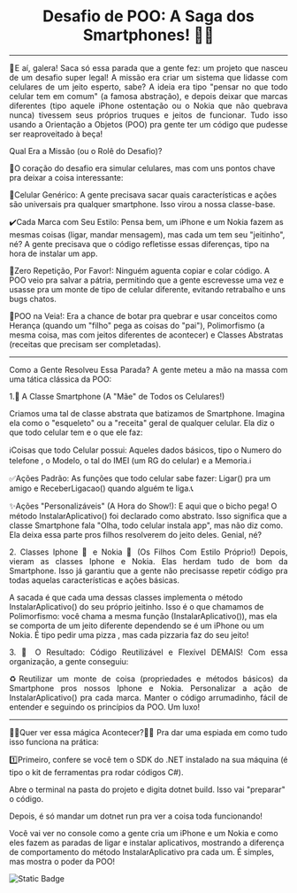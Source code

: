 <h1 align = "center">Desafio de POO: A Saga dos Smartphones! 📱✨</h1>


- - -

<p style="text-align: justify;">👋E aí, galera! Saca só essa parada que a gente fez: um projeto que nasceu de um desafio super legal! A missão era criar um sistema que lidasse com celulares de um jeito esperto, sabe? A ideia era tipo "pensar no que todo celular tem em comum" (a famosa abstração), e depois deixar que marcas diferentes (tipo aquele iPhone ostentação ou o Nokia que não quebrava nunca) tivessem seus próprios truques e jeitos de funcionar. Tudo isso usando a Orientação a Objetos (POO) pra gente ter um código que pudesse ser reaproveitado à beça!

Qual Era a Missão (ou o Rolê do Desafio)?

🖤O coração do desafio era simular celulares, mas com uns pontos chave pra deixar a coisa interessante:

📱Celular Genérico: A gente precisava sacar quais características e ações são universais pra qualquer smartphone. Isso virou a nossa classe-base.

✔️Cada Marca com Seu Estilo: Pensa bem, um iPhone e um Nokia fazem as mesmas coisas (ligar, mandar mensagem), mas cada um tem seu "jeitinho", né? A gente precisava que o código refletisse essas diferenças, tipo na hora de instalar um app.

🚫Zero Repetição, Por Favor!: Ninguém aguenta copiar e colar código. A POO veio pra salvar a pátria, permitindo que a gente escrevesse uma vez e usasse pra um monte de tipo de celular diferente, evitando retrabalho e uns bugs chatos.

📖POO na Veia!: Era a chance de botar pra quebrar e usar conceitos como Herança (quando um "filho" pega as coisas do "pai"), Polimorfismo (a mesma coisa, mas com jeitos diferentes de acontecer) e Classes Abstratas (receitas que precisam ser completadas).</p>

- - -

<p style="text-align: justify;">Como a Gente Resolveu Essa Parada?
A gente meteu a mão na massa com uma tática clássica da POO:

1.📱 A Classe Smartphone  (A "Mãe" de Todos os Celulares!)

Criamos uma tal de classe abstrata que batizamos de Smartphone. Imagina ela como o "esqueleto" ou a "receita" geral de qualquer celular. Ela diz o que todo celular tem e o que ele faz:

ℹ️Coisas que todo Celular possui: Aqueles dados básicos, tipo o Numero do telefone , o Modelo, o tal do IMEI (um RG do celular) e a Memoria.ℹ️

✅Ações Padrão: As funções que todo celular sabe fazer: Ligar() pra um amigo e ReceberLigacao() quando alguém te liga.📞

✨Ações "Personalizáveis" (A Hora do Show!): E aqui que o bicho pega! O método InstalarAplicativo() foi declarado como abstrato. Isso significa que a classe Smartphone fala "Olha, todo celular instala app", mas não diz como. Ela deixa essa parte pros filhos resolverem do jeito deles. Genial, né?

<p style="text-align: justify;">2. Classes Iphone 🍎 e Nokia 🐍 (Os Filhos Com Estilo Próprio!)
Depois, vieram as classes Iphone e Nokia. Elas herdam tudo de bom da Smartphone. Isso já garantiu que a gente não precisasse repetir código pra todas aquelas características e ações básicas.</p>

A sacada é que cada uma dessas classes implementa o método InstalarAplicativo() do seu próprio jeitinho. Isso é o que chamamos de Polimorfismo: você chama a mesma função (InstalarAplicativo()), mas ela se comporta de um jeito diferente dependendo se é um iPhone ou um Nokia. É tipo pedir uma pizza , mas cada pizzaria faz do seu jeito!

<p style="text-align: justify;">3. 💪 O Resultado: Código Reutilizável e Flexível DEMAIS!
Com essa organização, a gente conseguiu:</p>

<p style="text-align: justify;">♻️Reutilizar um monte de coisa (propriedades e métodos básicos) da Smartphone pros nossos Iphone e Nokia.
Personalizar a ação de InstalarAplicativo() pra cada marca.
Manter o código arrumadinho, fácil de entender e seguindo os princípios da POO. Um luxo!</p>

- - -

<p style="text-align: justify;">🧙‍♂️Quer ver essa mágica Acontecer?🧙‍♂️
Pra dar uma espiada em como tudo isso funciona na prática:</p>

<p style="text-align: justify;">1️⃣Primeiro, confere se você tem o SDK do .NET instalado na sua máquina (é tipo o kit de ferramentas pra rodar códigos C#).
  
Abre o terminal na pasta do projeto e digita dotnet build. Isso vai "preparar" o código.

Depois, é só mandar um dotnet run pra ver a coisa toda funcionando!

Você vai ver no console como a gente cria um iPhone e um Nokia e como eles fazem as paradas de ligar e instalar aplicativos, mostrando a diferença de comportamento do método InstalarAplicativo pra cada um. É simples, mas mostra o poder da POO!</p>



![Static Badge](https://img.shields.io/badge/Status--black?label=Em%20Desenvolvimento&color=green)
